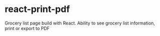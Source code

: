 # react-print-pdf
Grocery list page build with React. Ability to see grocery list information, print or export to PDF
